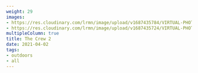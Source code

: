 ```yaml
---
weight: 29
images:
- https://res.cloudinary.com/lrmn/image/upload/v1687435784/VIRTUAL-PHOTOGRAPHY/thecrew/Pic_20210702_080055_3840x2160_c5zu4r.jpg
- https://res.cloudinary.com/lrmn/image/upload/v1687435724/VIRTUAL-PHOTOGRAPHY/thecrew/Pic_20210702_080133_3840x2160_e4gyl8.jpg
multipleColumn: true
title: The Crew 2
date: 2021-04-02
tags:
- outdoors
- all
---
```

